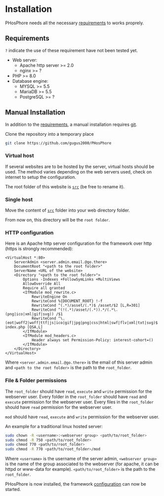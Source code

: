 # Installation

PHosPhore needs all the necessary [requirements](#Requirements) to works proprely.

## Requirements

`?` indicate the use of these requirement have not been tested yet.

- Web server:
	- Apache http server >= 2.0
	- nginx >= ?
- PHP >= 8.0
- Database engine:
	- MYSQL >= 5.5
	- MariaDB >= 5.5
	- PostgreSQL >= ?

## Manual Installation

In addition to the [requirements](#Requirements), a manual installation requires [git](https://git-scm.com).

Clone the repository into a temporary place
```sh
git clone https://github.com/gugus2000/PHosPhore
```

### Virtual host

If several websites are to be hosted by the server, virtual hosts should be used.
The method varies depending on the web servers used, check on internet to setup the configuration.

The root folder of this website is [`src`](../../src) (be free to rename it).

### Single host

Move the content of [`src`](../../src) folder into your web directory folder.


From now on, this directory will be the `root folder`.

### HTTP configuration

Here is an Apache http server configuration for the framework over http (https is strongly recommended):
```
<VirtualHost *:80>
	ServerAdmin <server.admin.email.@go.there>
	DocumentRoot "<path to the root folder>"
	ServerName <URL of the website>
	<Directory "<path to the root folder>">
		Options -Indexes +FollowSymLinks +MultiViews
		AllowOverride All
		Require all granted
		<IfModule mod_rewrite.c>
			RewriteEngine On
			RewriteCond %{DOCUMENT_ROOT} !-f
			RewriteCond ^(.*)/asset/(.*)$ /asset/$2 [L,R=301]
			RewriteCond ^(!(.*)/asset/(.*)).*/(.*\.(png|ico|xml|gif|svg)) /$1
			RewriteCond ^\.(eot|woff2|woff|ttf|js|ico|gif|jpg|png|css|html|swf|flv|xml|txt|svg)$ index.php [QSA,L]
		</IfModule>
		<IfModule mod_headers.c>
			Header always set Permission-Policy: interest-cohort=()
		</IfModule>
	</Directory>
</VirtualHost>
```

Where `<server.admin.email.@go.there>` is the email of this server admin and `<path to the root folder>` is the path to the `root_folder`.

### File & Folder permissions

The `root_folder` should have `read`, `execute` and `write` permission for the webserver user.
Every folder in the `root_folder` should have `read` and `execute` permission for the webserver user.
Every files in the `root_folder` should have `read` permission for the webserver user.

`mod` should have `read`, `execute` and `write` permission for the webserver user.

An example for a traditional linux hosted server:
```sh
sudo chown -R <username>:<webserver group> <path/to/root_folder>
sudo chmod -R 750 <path/to/root_folder>
sudo chmod 770 <path/to/root_folder>
sudo chmod -R 770 <path/to/root_folder>/mod
```

Where `<username>` is the username of the server admin, `<webserver group>` is the name of the group associated to the webserver (for apache, it can be httpd or www-data for example).
`<path/to/root_folder>` is the path to the `root_folder`.

PHosPhore is now installed, the framework [configuration](configuration.md) can now be started.
